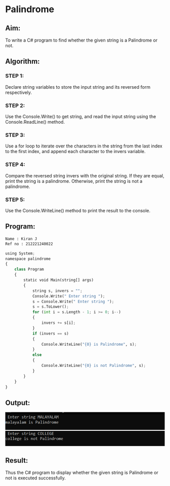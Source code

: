 # Palindrome

## Aim:
To write a C# program to find whether the given string is a Palindrome or not.
## Algorithm:
### STEP 1: 
Declare string variables to store the input string and its reversed form respectively.
### STEP 2:
Use the Console.Write() to get string, and read the input string using the Console.ReadLine() method.
### STEP 3:
Use a for loop to iterate over the characters in the string from the last index to the first index, and append each character to the invers variable.
### STEP 4:
Compare the reversed string invers with the original string. If they are equal, print the string is a palindrome. Otherwise, print the string is not a palindrome.
### STEP 5:
Use the Console.WriteLine() method to print the result to the console.

## Program:
~~~
Name : Kiran J
Ref no : 212221240022
~~~
```python
using System;
namespace palindrome
{
    class Program
    {
        static void Main(string[] args)
        {
            string s, invers = "";
            Console.Write(" Enter string ");
            s = Console.Write(" Enter string ");
            s = s.ToLower();
            for (int i = s.Length - 1; i >= 0; i--)
            {
                invers += s[i];
            }
            if (invers == s)
            {
                Console.WriteLine("{0} is Palindrome", s);
            }
            else
            {
                Console.WriteLine("{0} is not Palindrome", s);
            }
        }
    }
}
```
## Output:
![output](p1.png)
![output](p2.png)

## Result:
Thus the C# program to display whether the given string is Palindrome or not is executed successfully.
